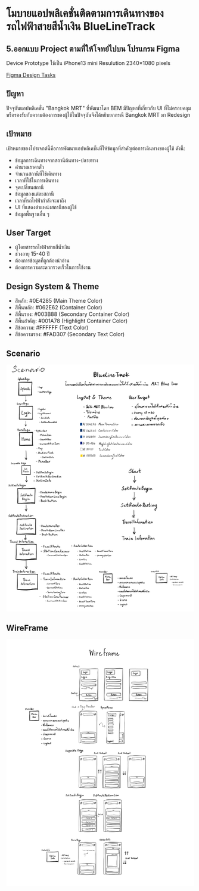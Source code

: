 # โมบายแอปพลิเคชั่นติดตามการเดินทางของรถไฟฟ้าสายสีน้ำเงิน BlueLineTrack

## 5.ออกแบบ Project ตามที่ให้โจทย์ไปบน โปรแกรม Figma 
Device Prototype ใช้เป็น iPhone13 mini Resulution 2340×1080 pixels 

[Figma Design Tasks](https://www.figma.com/file/Yhdd7GJlUwXJYk6gXnBcPd/UX%2FUI-Design?type=design&node-id=2127%3A13194&mode=design&t=JkknzLF8dgAvHHuF-1)


## ปัญหา

ปัจจุบันแอปพลิเคชั่น "Bangkok MRT" ที่พัฒนาโดย BEM มีปัญหาที่เกี่ยวกับ UI ที่ไม่ครอบคลุมหรือรองรับกับความต้องการของผู้ใช้ในปัจจุบันจึงได้หยิบยกกรณี Bangkok MRT มา Redesign 

## เป้าหมาย

เป้าหมายของโปรเจกต์นี้คือการพัฒนาแอปพลิเคชั่นที่ให้ข้อมูลที่สำคัญต่อการเดินทางของผู้ใช้ ดังนี้:
- ข้อมูลการเดินทางจากสถานีต้นทาง-ปลายทาง
- คำนวณราคาตั๋ว
- จำนวนสถานีที่ใช้เดินทาง
- เวลาที่ใช้ในการเดินทาง
- จุดเปลี่ยนสถานี
- ข้อมูลของแต่ละสถานี
- เวลาที่รถไฟฟ้ากำลังจะมาถึง
- UI ที่แสดงตำแหน่งสถานีของผู้ใช้
- ข้อมูลพื้นฐานอื่น ๆ

## User Target

- ผู้โดยสารรถไฟฟ้าสายสีน้ำเงิน
- ช่วงอายุ 15-40 ปี
- ต้องการข้อมูลที่ถูกต้องน่าอ่าน
- ต้องการความสะดวกรวดเร็วในการใช้งาน


## Design System & Theme

- สีหลัก: #0E4285 (Main Theme Color)
- สีพื้นหลัก: #062E62 (Container Color)
- สีพื้นรอง: #003B88 (Secondary Container Color)
- สีพื้นสำคัญ: #001A78 (Highlight Container Color)
- สีข้อความ: #FFFFFF (Text Color)
- สีข้อความรอง: #FAD307 (Secondary Text Color)

## Scenario

![Scenario](Scenario.png)

## WireFrame

![WireFrame](WireFrame.png)
